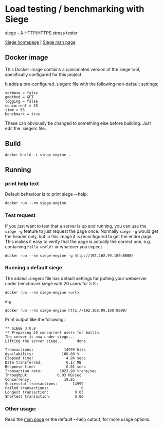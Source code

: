 # Load testing / benchmarking with Siege

siege - A HTTP/HTTPS stress tester

[Siege homepage](https://www.joedog.org/siege-home/) | [Siege man page](http://linux.die.net/man/1/siege)


## Docker image
This Docker image contains a opinionated version of the siege tool, specifically configured for this project.

It adds a pre-configured .siegerc file with the following non-default settings:

	verbose = false
	gmethod = GET
	logging = false
	concurrent = 20
	time = 5S
	benchmark = true
	
These can obviously be changed to something else before building. Just edit the .siegerc file.

## Build

	docker build -t siege-engine .

## Running
### print help text
Default behaviour is to print siege --help:

	docker run --rm siege-engine

### Test request
If you just want to test that a server is up and running, you can use the `siege -g` feature to just request the page once. Normally `siege -g` would get the header only, but in this image it is reconfigured to get the entire page. This makes it easy to verify that the page is actually the correct one, e.g. containing `hello world!` or whatever you expect.

	docker run --rm siege-engine -g http://192.168.99.100:8000/

### Running a default siege 
The added .siegerc file has default settings for putting your webserver under benchmark siege with 20 users for 5 S.:

	docker run --rm siege-engine <url>

e.g. 

	docker run --rm siege-engine http://192.168.99.100:8000/

Print output like the following:

	** SIEGE 3.0.8
	** Preparing 20 concurrent users for battle.
	The server is now under siege...
	Lifting the server siege...      done.

	Transactions:		       14999 hits
	Availability:		      100.00 %
	Elapsed time:		        4.96 secs
	Data transferred:	        0.17 MB
	Response time:		        0.01 secs
	Transaction rate:	     3023.99 trans/sec
	Throughput:		        0.03 MB/sec
	Concurrency:		       19.85
	Successful transactions:       14999
	Failed transactions:	           0
	Longest transaction:	        0.03
	Shortest transaction:	        0.00

### Other usage:
Read the [man page](http://linux.die.net/man/1/siege) or the default --help output, for more usage options.